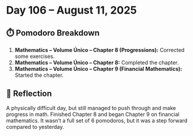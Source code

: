 # Day 106 – August 11, 2025

## ⏱️ Pomodoro Breakdown

1. **Mathematics – Volume Único – Chapter 8 (Progressions):** Corrected some exercises.
2. **Mathematics – Volume Único – Chapter 8:** Completed the chapter.
3. **Mathematics – Volume Único – Chapter 9 (Financial Mathematics):** Started the chapter.

## 💬 Reflection

A physically difficult day, but still managed to push through and make progress in math. Finished Chapter 8 and began Chapter 9 on financial mathematics. It wasn’t a full set of 6 pomodoros, but it was a step forward compared to yesterday.
